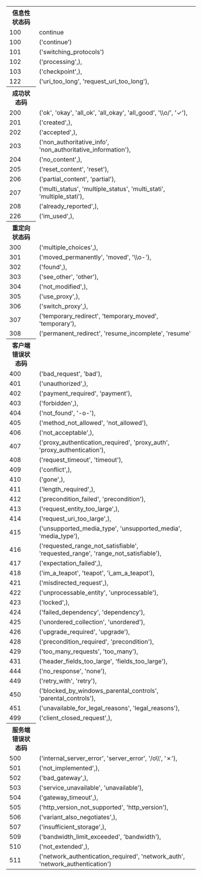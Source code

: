 <table>
  <th>信息性状态码</th>
  <tr><td>100</td> <td>continue</td></tr>
  <tr><td>100</td> <td>('continue')</td></tr>
  <tr><td>101</td> <td>('switching_protocols')</td></tr>
  <tr><td>102</td> <td>('processing',),</td></tr>
  <tr><td>103</td> <td>('checkpoint',),</td></tr>
  <tr><td>122</td> <td>('uri_too_long', 'request_uri_too_long'),</td></tr>

  <th>成功状态码</th>
  <tr><td>200</td> <td>('ok', 'okay', 'all_ok', 'all_okay', 'all_good', '\\o/', '✓'),</td></tr>
  <tr><td>201</td> <td>('created',),</td></tr>
  <tr><td>202</td> <td>('accepted',),</td></tr>
  <tr><td>203</td> <td>('non_authoritative_info', 'non_authoritative_information'),</td></tr>
  <tr><td>204</td> <td>('no_content',),</td></tr>
  <tr><td>205</td> <td>('reset_content', 'reset'),</td></tr>
  <tr><td>206</td> <td>('partial_content', 'partial'),</td></tr>
  <tr><td>207</td> <td>('multi_status', 'multiple_status', 'multi_stati', 'multiple_stati'),</td></tr>
  <tr><td>208</td> <td>('already_reported',),</td></tr>
  <tr><td>226</td> <td>('im_used',),</td></tr>

  <th>重定向状态码</th>
  <tr><td>300</td> <td>('multiple_choices',),</td></tr>
  <tr><td>301</td> <td>('moved_permanently', 'moved', '\\o-'),</td></tr>
  <tr><td>302</td> <td>('found',),</td></tr>
  <tr><td>303</td> <td>('see_other', 'other'),</td></tr>
  <tr><td>304</td> <td>('not_modified',),</td></tr>
  <tr><td>305</td> <td>('use_proxy',),</td></tr>
  <tr><td>306</td> <td>('switch_proxy',),</td></tr>
  <tr><td>307</td> <td>('temporary_redirect', 'temporary_moved', 'temporary'),</td></tr>
  <tr><td>308</td> <td>('permanent_redirect', 'resume_incomplete', 'resume'</td></tr>

  <th>客户端错误状态码</th>
  <tr><td>400</td> <td>('bad_request', 'bad'),</td></tr>
  <tr><td>401</td> <td>('unauthorized',),</td></tr>
  <tr><td>402</td> <td>('payment_required', 'payment'),</td></tr>
  <tr><td>403</td> <td>('forbidden',),</td></tr>
  <tr><td>404</td> <td>('not_found', '-o-'),</td></tr>
  <tr><td>405</td> <td>('method_not_allowed', 'not_allowed'),</td></tr>
  <tr><td>406</td> <td>('not_acceptable',),</td></tr>
  <tr><td>407</td> <td>('proxy_authentication_required', 'proxy_auth', 'proxy_authentication'),</td></tr>
  <tr><td>408</td> <td>('request_timeout', 'timeout'),</td></tr>
  <tr><td>409</td> <td>('conflict',),</td></tr>
  <tr><td>410</td> <td>('gone',),</td></tr>
  <tr><td>411</td> <td>('length_required',),</td></tr>
  <tr><td>412</td> <td>('precondition_failed', 'precondition'),</td></tr>
  <tr><td>413</td> <td>('request_entity_too_large',),</td></tr>
  <tr><td>414</td> <td>('request_uri_too_large',),</td></tr>
  <tr><td>415</td> <td>('unsupported_media_type', 'unsupported_media', 'media_type'),</td></tr>
  <tr><td>416</td> <td>('requested_range_not_satisfiable', 'requested_range', 'range_not_satisfiable'),</td></tr>
  <tr><td>417</td> <td>('expectation_failed',),</td></tr>
  <tr><td>418</td> <td>('im_a_teapot', 'teapot', 'i_am_a_teapot'),</td></tr>
  <tr><td>421</td> <td>('misdirected_request',),</td></tr>
  <tr><td>422</td> <td>('unprocessable_entity', 'unprocessable'),</td></tr>
  <tr><td>423</td> <td>('locked',),</td></tr>
  <tr><td>424</td> <td>('failed_dependency', 'dependency'),</td></tr>
  <tr><td>425</td> <td>('unordered_collection', 'unordered'),</td></tr>
  <tr><td>426</td> <td>('upgrade_required', 'upgrade'),</td></tr>
  <tr><td>428</td> <td>('precondition_required', 'precondition'),</td></tr>
  <tr><td>429</td> <td>('too_many_requests', 'too_many'),</td></tr>
  <tr><td>431</td> <td>('header_fields_too_large', 'fields_too_large'),</td></tr>
  <tr><td>444</td> <td>('no_response', 'none'),</td></tr>
  <tr><td>449</td> <td>('retry_with', 'retry'),</td></tr>
  <tr><td>450</td> <td>('blocked_by_windows_parental_controls', 'parental_controls'),</td></tr>
  <tr><td>451</td> <td>('unavailable_for_legal_reasons', 'legal_reasons'),</td></tr>
  <tr><td>499</td> <td>('client_closed_request',),</td></tr>

  <th>服务端错误状态码</th>
  <tr><td>500</td> <td>('internal_server_error', 'server_error', '/o\\', '✗'),</td></tr>
  <tr><td>501</td> <td>('not_implemented',),</td></tr>
  <tr><td>502</td> <td>('bad_gateway',),</td></tr>
  <tr><td>503</td> <td>('service_unavailable', 'unavailable'),</td></tr>
  <tr><td>504</td> <td>('gateway_timeout',),</td></tr>
  <tr><td>505</td> <td>('http_version_not_supported', 'http_version'),</td></tr>
  <tr><td>506</td> <td>('variant_also_negotiates',),</td></tr>
  <tr><td>507</td> <td>('insufficient_storage',),</td></tr>
  <tr><td>509</td> <td>('bandwidth_limit_exceeded', 'bandwidth'),</td></tr>
  <tr><td>510</td> <td>('not_extended',),</td></tr>
  <tr><td>511</td> <td>('network_authentication_required', 'network_auth', 'network_authentication')</td></tr>
</table>



